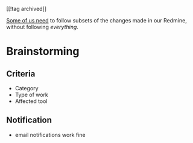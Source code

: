 [[!tag archived]]

[Some of us need](https://mailman.boum.org/pipermail/tails-dev/2016-February/010204.html)
to follow subsets of the changes made in our Redmine, without
following _everything_.

# Brainstorming

## Criteria

* Category
* Type of work
* Affected tool

## Notification

* email notifications work fine
